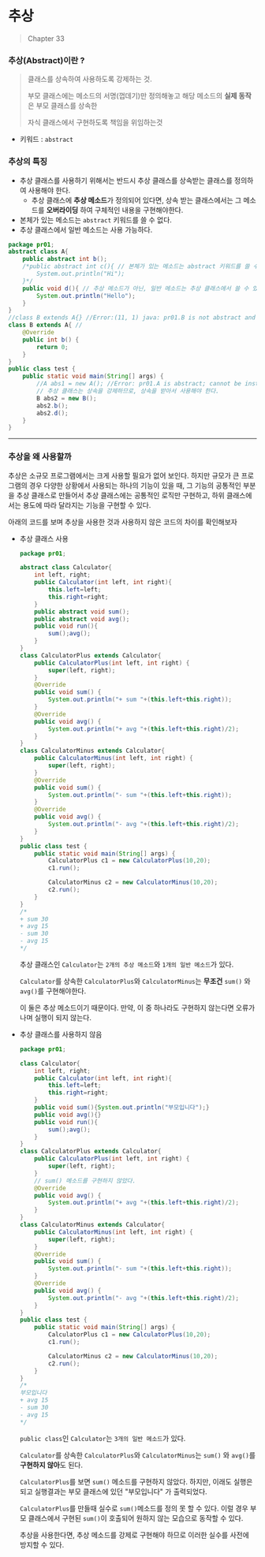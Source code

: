 # 추상

> Chapter 33



### 추상(Abstract)이란 ?

> 클래스를 상속하여 사용하도록 강제하는 것.
>
> 부모 클래스에는 메소드의 서명(껍데기)만 정의해놓고 해당 메소드의 **실제 동작**은 부모 클래스를 상속한 
>
> 자식 클래스에서 구현하도록 책임을 위임하는것



- 키워드 : `abstract`



### 추상의 특징

- 추상 클래스를 사용하기 위해서는 반드시 추상 클래스를 상속받는 클래스를 정의하여 사용해야 한다.
  - 추상 클래스에 **추상 메소드**가 정의되어 있다면, 상속 받는 클래스에서는 그 메소드를 **오버라이딩** 하여 구체적인 내용을 구현해야한다.
- 본체가 있는 메소드는 `abstract` 키워드를 쓸 수 없다.
- 추상 클래스에서 일반 메소드는 사용 가능하다.

```java
package pr01;
abstract class A{
    public abstract int b();
    /*public abstract int c(){ // 본체가 있는 메소드는 abstract 키워드를 쓸 수 없다
        System.out.println("Hi");
    }*/
    public void d(){ // 추상 메소드가 아닌, 일반 메소드는 추상 클래스에서 쓸 수 있다.
        System.out.println("Hello");
    }
}
//class B extends A{} //Error:(11, 1) java: pr01.B is not abstract and does not override abstract method b() in pr01.A --> 추상 클래스에 있는 메소드를 오버라이딩 해야함
class B extends A{ //
    @Override
    public int b() {
        return 0;
    }
}
public class test {
    public static void main(String[] args) {
        //A abs1 = new A(); //Error: pr01.A is abstract; cannot be instantiated
        // 추상 클래스는 상속을 강제하므로, 상속을 받아서 사용해야 한다.
        B abs2 = new B();
        abs2.b();
        abs2.d();
    }
}

```





------

### 추상을 왜 사용할까



추상은 소규모 프로그램에서는 크게 사용할 필요가 없어 보인다. 하지만 규모가 큰 프로그램의 경우 다양한 상황에서 사용되는 하나의 기능이 있을 때, 그 기능의 공통적인 부분을 추상 클래스로 만들어서 추상 클래스에는 공통적인 로직만 구현하고, 하위 클래스에서는 용도에 따라 달라지는 기능을 구현할 수 있다.



아래의 코드를 보며 추상을 사용한 것과 사용하지 않은 코드의 차이를 확인해보자

- 추상 클래스 사용

  ```java
  package pr01;
  
  abstract class Calculator{
      int left, right;
      public Calculator(int left, int right){
          this.left=left;
          this.right=right;
      }
      public abstract void sum();
      public abstract void avg();
      public void run(){
          sum();avg();
      }
  }
  class CalculatorPlus extends Calculator{
      public CalculatorPlus(int left, int right) {
          super(left, right);
      }
      @Override
      public void sum() {
          System.out.println("+ sum "+(this.left+this.right));
      }
      @Override
      public void avg() {
          System.out.println("+ avg "+(this.left+this.right)/2);
      }
  }
  class CalculatorMinus extends Calculator{
      public CalculatorMinus(int left, int right) {
          super(left, right);
      }
      @Override
      public void sum() {
          System.out.println("- sum "+(this.left+this.right));
      }
      @Override
      public void avg() {
          System.out.println("- avg "+(this.left+this.right)/2);
      }
  }
  public class test {
      public static void main(String[] args) {
          CalculatorPlus c1 = new CalculatorPlus(10,20);
          c1.run();
  
          CalculatorMinus c2 = new CalculatorMinus(10,20);
          c2.run();
      }
  }
  /*
  + sum 30
  + avg 15
  - sum 30
  - avg 15
  */
  ```

  추상 클래스인 `Calculator`는 `2개의 추상 메소드`와 `1개의 일반 메소드`가 있다. 

  `Calculator`를 상속한 `CalculatorPlus`와 `CalculatorMinus`는 **무조건** `sum()` 와 `avg()`를 구현해야한다. 

  이 둘은 추상 메소드이기 때문이다. 만약, 이 중 하나라도 구현하지 않는다면  오류가 나며 실행이 되지 않는다.



- 추상 클래스를 사용하지 않음

  ```java
  package pr01;
  
  class Calculator{
      int left, right;
      public Calculator(int left, int right){
          this.left=left;
          this.right=right;
      }
      public void sum(){System.out.println("부모입니다");}
      public void avg(){}
      public void run(){
          sum();avg();
      }
  }
  class CalculatorPlus extends Calculator{
      public CalculatorPlus(int left, int right) {
          super(left, right);
      }
      // sum() 메소드를 구현하지 않았다.
      @Override
      public void avg() {
          System.out.println("+ avg "+(this.left+this.right)/2);
      }
  }
  class CalculatorMinus extends Calculator{
      public CalculatorMinus(int left, int right) {
          super(left, right);
      }
      @Override
      public void sum() {
          System.out.println("- sum "+(this.left+this.right));
      }
      @Override
      public void avg() {
          System.out.println("- avg "+(this.left+this.right)/2);
      }
  }
  public class test {
      public static void main(String[] args) {
          CalculatorPlus c1 = new CalculatorPlus(10,20);
          c1.run();
  
          CalculatorMinus c2 = new CalculatorMinus(10,20);
          c2.run();
      }
  }
  /*
  부모입니다
  + avg 15
  - sum 30
  - avg 15
  */
  ```

  

  `public class`인 `Calculator`는 `3개의 일반 메소드`가 있다. 

  `Calculator`를 상속한 `CalculatorPlus`와 `CalculatorMinus`는 `sum()` 와 `avg()`를 **구현하지 않아**도 된다.

   `CalculatorPlus`를 보면 `sum()` 메소드를 구현하지 않았다. 하지만, 이래도 실행은 되고 실행결과는 부모 클래스에 있던 "부모입니다" 가 출력되었다. 

   `CalculatorPlus`를 만들때 실수로 `sum()`메소드를 정의 못 할 수 있다. 이럴 경우 부모 클래스에서 구현된 `sum()`이 호출되어 원하지 않는 모습으로 동작할 수 있다. 

  추상을 사용한다면, 추상 메소드를 강제로 구현해야 하므로 이러한 실수를 사전에 방지할 수 있다.

  





